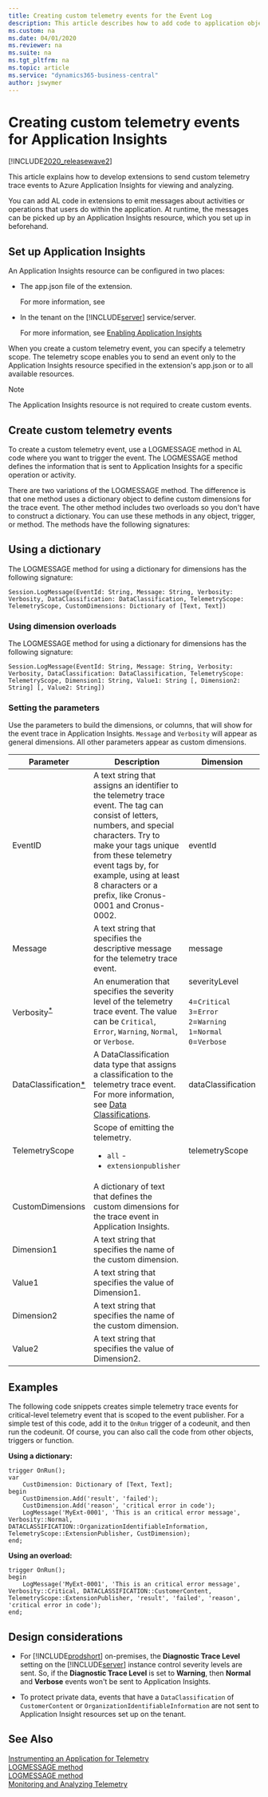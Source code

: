 ```yaml
---
title: Creating custom telemetry events for the Event Log
description: This article describes how to add code to application objects that enables you to gather telemetry.
ms.custom: na
ms.date: 04/01/2020
ms.reviewer: na
ms.suite: na
ms.tgt_pltfrm: na
ms.topic: article
ms.service: "dynamics365-business-central"
author: jswymer
---
```

# Creating custom telemetry events for Application Insights

[!INCLUDE[2020_releasewave2](../includes/2020_releasewave2.md)]

This article explains how to develop extensions to send custom telemetry trace events to Azure Application Insights for viewing and analyzing.

You can add AL code in extensions to emit messages about activities or operations that users do within the application. At runtime, the messages can be picked up by an Application Insights resource, which you set up in beforehand. 

## Set up Application Insights 

An Application Insights resource can be configured in two places:

- The app.json file of the extension.

    For more information, see 

- In the tenant on the [!INCLUDE[server](includes/server.md)] service/server.

    For more information, see [Enabling Application Insights](../administration/telemetry-overview.md#enable)

When you create a custom telemetry event, you can specify a telemetry scope. The telemetry scope enables you to send an event only to the Application Insights resource specified in the extension's app.json or to all available resources.

> [!NOTE]
> The Application Insights resource is not required to create custom events. 

## Create custom telemetry events

To create a custom telemetry event, use a LOGMESSAGE method in AL code where you want to trigger the event. The LOGMESSAGE method defines the information that is sent to Application Insights for a specific operation or activity.

There are two variations of the LOGMESSAGE method. The difference is that one method uses a dictionary object to define custom dimensions for the trace event. The other method includes two overloads so you don't have to construct a dictionary. You can use these methods in any object, trigger, or method. The methods have the following signatures:  

## Using a dictionary

The LOGMESSAGE method for using a dictionary for dimensions has the following signature:

```
Session.LogMessage(EventId: String, Message: String, Verbosity: Verbosity, DataClassification: DataClassification, TelemetryScope: TelemetryScope, CustomDimensions: Dictionary of [Text, Text])
```

### Using dimension overloads

The LOGMESSAGE method for using a dictionary for dimensions has the following signature:
```
Session.LogMessage(EventId: String, Message: String, Verbosity: Verbosity, DataClassification: DataClassification, TelemetryScope: TelemetryScope, Dimension1: String, Value1: String [, Dimension2: String] [, Value2: String])
```

### Setting the parameters

Use the parameters to build the dimensions, or columns, that will show for the event trace in Application Insights. `Message` and `Verbosity` will appear as general dimensions. All other parameters appear as custom dimensions. 

|Parameter|Description|Dimension|
|---------|-----------|---------------------------------|
|EventID|A text string that assigns an identifier to the telemetry trace event. The tag can consist of letters, numbers, and special characters. Try to make your tags unique from these telemetry event tags by, for example, using at least 8 characters or a prefix, like Cronus-0001 and Cronus-0002.|eventId|
|Message|A text string that specifies the descriptive message for the telemetry trace event.|message|
|Verbosity<sup>[*](#*)|An enumeration that specifies the severity level of the telemetry trace event. The value can be `Critical`, `Error`, `Warning`, `Normal`, or `Verbose`. |severityLevel<br /><br />`4`=`Critical`<br />`3`=`Error`<br />`2`=`Warning`<br />`1`=`Normal` <br />`0`=`Verbose`<br />|
|DataClassification[*](#*)|A DataClassification data type that assigns a classification to the telemetry trace event. For more information, see [Data Classifications](devenv-classifying-data.md#DataClassifications).|dataClassification|
|TelemetryScope|Scope of emitting the telemetry. <ul><li>`all` - </li><li>`extensionpublisher` </li> |telemetryScope
|CustomDimensions|A dictionary of text that defines the custom dimensions for the trace event in Application Insights.|
|Dimension1|A text string that specifies the name of the custom dimension.|
|Value1|A text string that specifies the value of Dimension1.|
|Dimension2|A text string that specifies the name of the custom dimension.|
|Value2|A text string that specifies the value of Dimension2.|

## Examples

The following code snippets creates simple telemetry trace events for critical-level telemetry event that is scoped to the event publisher. For a simple test of this code, add it to the `OnRun` trigger of a codeunit, and then run the codeunit. Of course, you can also call the code from other objects, triggers or function.

**Using a dictionary:**
```
trigger OnRun();
var
    CustDimension: Dictionary of [Text, Text];
begin
    CustDimension.Add('result', 'failed');
    CustDimension.Add('reason', 'critical error in code');
    LogMessage('MyExt-0001', 'This is an critical error message', Verbosity::Normal, DATACLASSIFICATION::OrganizationIdentifiableInformation, TelemetryScope::ExtensionPublisher, CustDimension);
end;
```

**Using an overload:**

```
trigger OnRun();
begin
    LogMessage('MyExt-0001', 'This is an critical error message', Verbosity::Critical, DATACLASSIFICATION::CustomerContent, TelemetryScope::ExtensionPublisher, 'result', 'failed', 'reason', 'critical error in code');
end;
```

## <a name="*"></a>Design considerations

- For [!INCLUDE[prodshort](../includes/prodshort.md)] on-premises, the **Diagnostic Trace Level** setting on the [!INCLUDE[server](includes/server.md)] instance control severity levels are sent. So, if the **Diagnostic Trace Level** is set to **Warning**, then **Normal** and **Verbose** events won't be sent to Application Insights.

- To protect private data, events that have a `DataClassification` of `CustomerContent` or `OrganizationIdentifiableInformation` are not sent to Application Insight resources set up on the tenant. 

<!--
```  
LogMessage('MyExt-0001', 'This is an critical message', Verbosity::Critical, DATACLASSIFICATION::CustomerContent, TelemetryScope::ExtensionPublisher, 'result', 'failed', 'reason', 'critical error in code');
LogMessage('MyExt-0002', 'This is an error message', Verbosity::Error, DATACLASSIFICATION::EndUserIdentifiableInformation, TelemetryScope::ExtensionPublisher, 'result', 'failed', 'reason', 'error in code');
LogMessage('MyExt-0003', 'This is an warning message', Verbosity::Warning, DATACLASSIFICATION::AccountData, TelemetryScope::ExtensionPublisher, 'result', 'succeeded', 'reason', 'warning in code');
LogMessage('MyExt-0004', 'This is an informational message', Verbosity::Normal, DATACLASSIFICATION::OrganizationIdentifiableInformation, TelemetryScope::ExtensionPublisher, 'result', 'succeeded');
LogMessage('MyExt-0005', 'This is an verbose message', Verbosity::Verbose, DATACLASSIFICATION::SystemMetadata, TelemetryScope::ExtensionPublisher, 'result', 'succeeded');
``` 
-->

## See Also

[Instrumenting an Application for Telemetry](devenv-instrument-application-for-telemetry.md)  
[LOGMESSAGE method](methods-auto/session/session-logmessage-string-string-verbosity-dataclassification-telemetryscope-dictionary[text,text]-method.md)  
[LOGMESSAGE method](methods-auto/session/session-logmessage-string-string-verbosity-dataclassification-telemetryscope-string-string-string-string-method.md)  
[Monitoring and Analyzing Telemetry](../administration/telemetry-overview.md)  